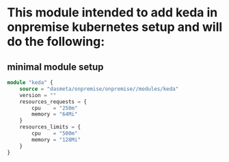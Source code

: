 # This module intended to add keda in onpremise kubernetes setup and will do the following: 

## minimal module setup
```terraform
module "keda" {
    source = "dasmeta/onpremise/onpremise//modules/keda"
    version = ""
    resources_requests = {
        cpu    = "250m"
        memory = "64Mi"
    }
    resources_limits = {
        cpu    = "500m"
        memory = "128Mi"
    }
}
```